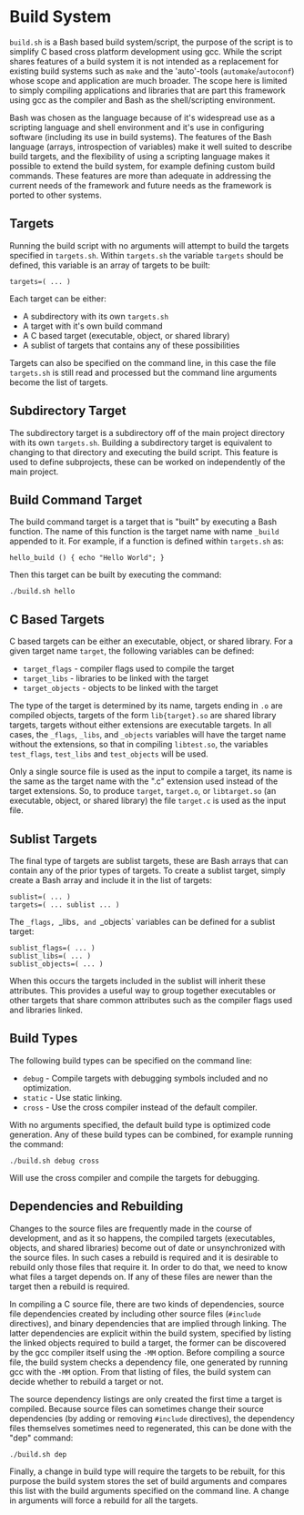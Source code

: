Build System
============

`build.sh` is a Bash based build system/script, the purpose of the script is to
simplify C based cross platform development using gcc. While the script shares
features of a build system it is not intended as a replacement for existing
build systems such as `make` and the 'auto'-tools (`automake`/`autoconf`) whose
scope and application are much broader. The scope here is limited to simply
compiling applications and libraries that are part this framework using gcc as
the compiler and Bash as the shell/scripting environment.

Bash was chosen as the language because of it's widespread use as a scripting
language and shell environment and it's use in configuring software (including
its use in build systems). The features of the Bash language (arrays,
introspection of variables) make it well suited to describe build targets, and
the flexibility of using a scripting language makes it possible to extend the
build system, for example defining custom build commands. These features are
more than adequate in addressing the current needs of the framework and future
needs as the framework is ported to other systems.

Targets
-------

Running the build script with no arguments will attempt to build the targets
specified in `targets.sh`. Within `targets.sh` the variable `targets` should
be defined, this variable is an array of targets to be built:

    targets=( ... )

Each target can be either:

-   A subdirectory with its own `targets.sh`
-   A target with it's own build command
-   A C based target (executable, object, or shared library)
-   A sublist of targets that contains any of these possibilities

Targets can also be specified on the command line, in this case the file
`targets.sh` is still read and processed but the command line arguments become
the list of targets.

Subdirectory Target
-------------------

The subdirectory target is a subdirectory off of the main project directory
with its own `targets.sh`. Building a subdirectory target is equivalent to
changing to that directory and executing the build script. This feature is
used to define subprojects, these can be worked on independently of the main
project.

Build Command Target
--------------------

The build command target is a target that is "built" by executing a Bash
function. The name of this function is the target name with name `_build`
appended to it. For example, if a function is defined within `targets.sh` as:

    hello_build () { echo "Hello World"; }

Then this target can be built by executing the command:

    ./build.sh hello

C Based Targets
---------------

C based targets can be either an executable, object, or shared library. For a
given target name `target`, the following variables can be defined:

-   `target_flags` - compiler flags used to compile the target
-   `target_libs` - libraries to be linked with the target
-   `target_objects` - objects to be linked with the target

The type of the target is determined by its name, targets ending in `.o` are
compiled objects, targets of the form `lib{target}.so` are shared library
targets, targets without either extensions are executable targets. In all cases,
the `_flags`, `_libs`, and `_objects` variables will have the target name
without the extensions, so that in compiling `libtest.so`, the variables
`test_flags`, `test_libs` and `test_objects` will be used.

Only a single source file is used as the input to compile a target, its name is
the same as the target name with the ".c" extension used instead of the target
extensions. So, to produce `target`, `target.o`, or `libtarget.so` (an
executable, object, or shared library) the file `target.c` is used as the
input file.

Sublist Targets
---------------

The final type of targets are sublist targets, these are Bash arrays that can
contain any of the prior types of targets. To create a sublist target, simply
create a Bash array and include it in the list of targets:

    sublist=( ... )
    targets=( ... sublist ... )

The `_flags, `_libs`, and `_objects` variables can be defined for a sublist
target:

    sublist_flags=( ... )
    sublist_libs=( ... )
    sublist_objects=( ... )

When this occurs the targets included in the sublist will inherit these
attributes. This provides a useful way to group together executables or other
targets that share common attributes such as the compiler flags used and
libraries linked.

Build Types
-----------

The following build types can be specified on the command line:

-   `debug` - Compile targets with debugging symbols included and no
    	      optimization.
-   `static` - Use static linking.
-   `cross` - Use the cross compiler instead of the default compiler.

With no arguments specified, the default build type is optimized code
generation. Any of these build types can be combined, for example running the
command:

    ./build.sh debug cross

Will use the cross compiler and compile the targets for debugging.

Dependencies and Rebuilding
---------------------------

Changes to the source files are frequently made in the course of development,
and as it so happens, the compiled targets (executables, objects, and shared
libraries) become out of date or unsynchronized with the source files. In such
cases a rebuild is required and it is desirable to rebuild only those files
that require it. In order to do that, we need to know what files a target
depends on. If any of these files are newer than the target then a rebuild is
required.

In compiling a C source file, there are two kinds of dependencies, source file
dependencies created by including other source files (`#include` directives),
and binary dependencies that are implied through linking. The latter
dependencies are explicit within the build system, specified by listing the
linked objects required to build a target, the former can be discovered by the
gcc compiler itself using the `-MM` option. Before compiling a source file, the
build system checks a dependency file, one generated by running gcc with the
`-MM` option. From that listing of files, the build system can decide whether to
rebuild a target or not.

The source dependency listings are only created the first time a target is
compiled. Because source files can sometimes change their source dependencies
(by adding or removing `#include` directives), the dependency files themselves
sometimes need to regenerated, this can be done with the "dep" command:

    ./build.sh dep

Finally, a change in build type will require the targets to be rebuilt, for
this purpose the build system stores the set of build arguments and compares
this list with the build arguments specified on the command line. A change in
arguments will force a rebuild for all the targets. 

